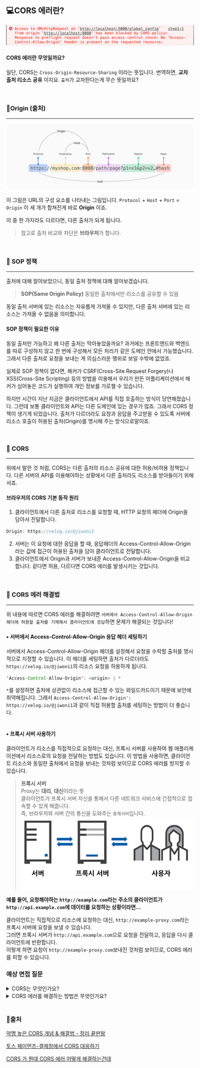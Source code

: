## 💻CORS 에러란?

![](/img/CORS/1.png)

#### CORS 에러란 무엇일까요?

일단, CORS는 `Cross-Origin-Resource-Sharing` 이라는 뜻입니다. 번역하면, **교차 출처 리소스 공유** 이지요. `출처`가 교차한다는게 무슨 뜻일까요?

<br />

### 🫧Origin (출처)

---

![](/img/CORS/2.png)

이 그림은 URL의 구성 요소를 나타내는 그림입니다.
`Protocol` + `Host` + `Port` = `Origin`
이 세 개가 합쳐진게 바로 **Origin** 이죠.

이 중 한 가지라도 다르다면, 다른 출처가 되게 됩니다.

> 참고로 출처 비교와 차단은 **브라우저**가 합니다.

<br />

### 🫧 SOP 정책

---

출처에 대해 알아보았으니, 동일 출처 정책에 대해 알아보겠습니다.

> **SOP(Same Origin Policy)**
> 동일한 출처에서만 리소스를 공유할 수 있음

동일 출처 서버에 있는 리소스는 자유롭게 가져올 수 있지만, 다른 출처 서버에 있는 리소스는 가져올 수 없음을 의미합니다.

#### SOP 정책이 필요한 이유

동일 출처만 가능하고 왜 다른 출처는 막아놓았을까요?
과거에는 프론트엔드와 백엔드를 따로 구성하지 않고 한 번에 구성해서 모든 처리가 같은 도메인 안에서 가능했습니다. 그래서 다른 출처로 요청을 보내는 게 의심스러운 행위로 보일 수밖에 없었죠.

실제로 SOP 정책이 없다면, 해커가 CSRF(Cross-Site Request Forgery)나 XSS(Cross-Site Scripting) 등의 방법을 이용해서 우리가 만든 어플리케이션에서 해커가 심어놓은 코드가 실행하여 개인 정보를 가로챌 수 있습니다.

하지만 시간이 지난 지금은 클라이언트에서 API를 직접 호출하는 방식이 당연해졌습니다. 그런데 보통 클라이언트와 API는 다른 도메인에 있는 경우가 많죠. 그래서 CORS 정책이 생기게 되었습니다. 출처가 다르더라도 요청과 응답을 주고받을 수 있도록 서버에 리소스 호출이 허용된 출처(Origin)를 명시해 주는 방식으로말이죠.

<br />

### 🫧 CORS

---

위에서 말한 것 처럼, CORS는 다른 출처의 리소스 공유에 대한 허용/비허용 정책입니다. 다른 서버의 API를 이용해야하는 상황에서 다른 출처라도 리소스를 받아들이기 위해서죠.

#### 브라우저의 CORS 기본 동작 원리

1. 클라이언트에서 다른 출처로 리소스를 요청할 때, HTTP 요청의 헤더에 Origin을 담아서 전달합니다.

```js
Origin: https://velog.io/@jiwoni1
```

2. 서버는 이 요청에 대한 응답을 할 때, 응답헤더의 Access-Control-Allow-Origin라는 값에 접근이 허용된 출처을 담아 클라이언트로 전달합니다.
3. 클라이언트에서 Origin과 서버가 보내준 Access-Control-Allow-Origin을 비교합니다. 같다면 허용, 다르다면 CORS 에러를 발생시키는 것입니다.

<br />

### 🫧 CORS 에러 해결법

---

위 내용에 따르면 CORS 에러를 해결하려면 `서버에서 Access-Control-Allow-Origin 헤더에 허용할 출처를 기재해서 클라이언트에 응답`하면 문제가 해결되는 것입니다!

#### ▪️ 서버에서 Access-Control-Allow-Origin 응답 헤더 세팅하기

서버에서 Access-Control-Allow-Origin 헤더를 설정해서 요청을 수락할 출처를 명시적으로 지정할 수 있습니다. 이 헤더를 세팅하면 출처가 다르더라도 `https://velog.io/@jiwoni1`의 리소스 요청을 허용하게 됩니다.

```java
'Access-Control-Allow-Origin': <origin> | *
```

`*`를 설정하면 출처에 상관없이 리소스에 접근할 수 있는 와일드카드이기 때문에 보안에 취약해집니다. 그래서 `Access-Control-Allow-Origin': https://velog.io/@jiwoni1`과 같이 직접 허용할 출처를 세팅하는 방법이 더 좋습니다.  
<br />

#### ▪️ 프록시 서버 사용하기

클라이언트가 리소스를 직접적으로 요청하는 대신, 프록시 서버를 사용하여 웹 애플리케이션에서 리소스로의 요청을 전달하는 방법도 있습니다. 이 방법을 사용하면, 클라이언트 리소스와 동일한 출처에서 요청을 보내는 것처럼 보이므로 CORS 에러를 방지할 수 있습니다.

> **프록시 서버**  
> Proxy는 **대리**, **대신**이라는 뜻  
> 클라이언트가 프록시 서버 자신을 통해서 다른 네트워크 서비스에 간접적으로 접속할 수 있게 해줍니다.  
> 즉, 브라우저와 서버 간의 통신을 도와주는 `중계서버`입니다.
> ![](/img/CORS/3.png)

**예를 들어, 요청해야하는 `http://example.com`라는 주소의 클라이언트가 `http://api.example.com`에 데이터를 요청하는 상황이라면...**

클라이언트는 직접적으로 리소스에 요청하는 대신, `http://example-proxy.com`라는 프록시 서버에 요청을 보낼 수 있습니다.  
그러면 프록시 서버가 `http://api.example.com`으로 요청을 전달하고, 응답을 다시 클라이언트에 반환합니다.  
이렇게 하면 요청이 `http://example-proxy.com`보내진 것처럼 보이므로, CORS 에러를 피할 수 있습니다.

### 예상 면접 질문

<details>
   <summary> CORS는 무엇인가요? </summary>
<br />

CORS는 `Cross-Origin-Resource-Sharing` 으로, 다른 출처에서 리소스를 가져오고자 할 때 리소스 공유에 대한 허용/비허용 정책입니다.

</details>

<details>
   <summary> CORS 에러를 해결하는 방법은 무엇인가요? </summary>
<br />

서버에서 Access-Control-Allow-Origin 헤더를 설정해서 요청을 수락할 출처를 지정하는 방법과 프록시 서버를 사용해서 동일 출처인 것처럼 보이게 하는 방법이 있습니다.

</details>
<br />

### 💌출처

[악명 높은 CORS 개념 & 해결법 - 정리 끝판왕 ](https://inpa.tistory.com/entry/WEB-%F0%9F%93%9A-CORS-%F0%9F%92%AF-%EC%A0%95%EB%A6%AC-%ED%95%B4%EA%B2%B0-%EB%B0%A9%EB%B2%95-%F0%9F%91%8F)

[토스 페이먼츠-결제창에서 CORS 대응하기](https://docs.tosspayments.com/blog/payment-window-cors-error)

[CORS 가 뭔데 CORS 에러 어떻게 해결하는건데](https://velog.io/@jh100m1/CORS-%EC%97%90%EB%9F%AC%EA%B0%80-%EB%AD%94%EB%8D%B0-%EC%96%B4%EB%96%BB%EA%B2%8C-%ED%95%B4%EA%B2%B0%ED%95%98%EB%8A%94%EA%B1%B4%EB%8D%B0)

